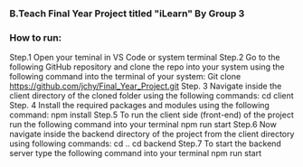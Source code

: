 ### B.Teach Final Year Project titled "iLearn" By Group 3 

### How to run:
Step.1 Open your teminal in VS Code or system terminal
Step.2 Go to the following GitHub repository and clone the repo into your system using the following command into the terminal of your system: 
	Git clone https://github.com/jchy/Final_Year_Project.git 
Step. 3 Navigate inside the client directory of the cloned folder using the following commands:
	cd client
Step. 4 Install the required packages and modules using the following command:
	npm install
Step.5 To run the client side (front-end) of the project run the following command into your terminal 
	npm run start
Step.6 Now navigate inside the backend directory of the project from the client directory using following commands:
	cd ..
	cd backend
Step.7 To start the backend server type the following command into your terminal 
	npm run start
